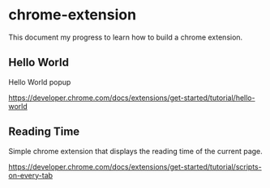 # chrome-extension

This document my progress to learn how to build a chrome extension.

## Hello World

Hello World popup

https://developer.chrome.com/docs/extensions/get-started/tutorial/hello-world

## Reading Time

Simple chrome extension that displays the reading time of the current page.

https://developer.chrome.com/docs/extensions/get-started/tutorial/scripts-on-every-tab



